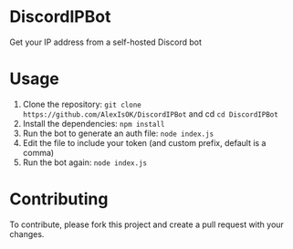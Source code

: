 # DiscordIPBot
Get your IP address from a self-hosted Discord bot

# Usage

1. Clone the repository: `git clone https://github.com/AlexIsOK/DiscordIPBot` and cd `cd DiscordIPBot`
2. Install the dependencies: `npm install`
3. Run the bot to generate an auth file: `node index.js`
4. Edit the file to include your token (and custom prefix, default is a comma)
5. Run the bot again: `node index.js`

# Contributing

To contribute, please fork this project and create a pull request with your changes.

